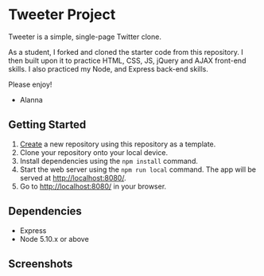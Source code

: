 # Tweeter Project

Tweeter is a simple, single-page Twitter clone.

As a student, I forked and cloned the starter code from this repository. I then built upon it to practice HTML, CSS, JS, jQuery and AJAX front-end skills. I also practiced my Node, and Express back-end skills.

Please enjoy! 
- Alanna

## Getting Started

1. [Create](https://docs.github.com/en/repositories/creating-and-managing-repositories/creating-a-repository-from-a-template) a new repository using this repository as a template.
2. Clone your repository onto your local device.
3. Install dependencies using the `npm install` command.
3. Start the web server using the `npm run local` command. The app will be served at <http://localhost:8080/>.
4. Go to <http://localhost:8080/> in your browser.

## Dependencies

- Express
- Node 5.10.x or above

## Screenshots

